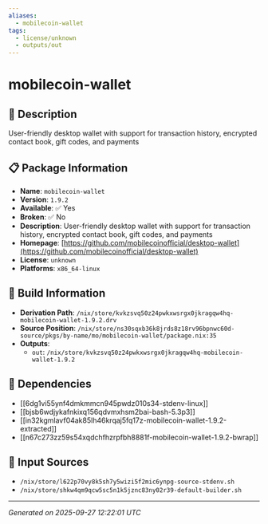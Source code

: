 ```yaml
---
aliases:
  - mobilecoin-wallet
tags:
  - license/unknown
  - outputs/out
---
```


# mobilecoin-wallet

## 📝 Description

User-friendly desktop wallet with support for transaction history, encrypted contact book, gift codes, and payments

## 📋 Package Information

- **Name**: `mobilecoin-wallet`
- **Version**: `1.9.2`
- **Available**: ✅ Yes
- **Broken**: ✅ No
- **Description**: User-friendly desktop wallet with support for transaction history, encrypted contact book, gift codes, and payments
- **Homepage**: [https://github.com/mobilecoinofficial/desktop-wallet](https://github.com/mobilecoinofficial/desktop-wallet)
- **License**: `unknown`
- **Platforms**: `x86_64-linux`

## 🔧 Build Information

- **Derivation Path**: `/nix/store/kvkzsvq50z24pwkxwsrgx0jkragqw4hq-mobilecoin-wallet-1.9.2.drv`
- **Source Position**: `/nix/store/ns30sqxb36k8jrds8z18rv96bpnwc60d-source/pkgs/by-name/mo/mobilecoin-wallet/package.nix:35`
- **Outputs**:
  - `out`:  `/nix/store/kvkzsvq50z24pwkxwsrgx0jkragqw4hq-mobilecoin-wallet-1.9.2`

## 🔗 Dependencies

- [[6dg1vi55ynf4dmkmmcn945pwdz010s34-stdenv-linux]]
- [[bjsb6wdjykafnkixq156qdvmxhsm2bai-bash-5.3p3]]
- [[in32kgmlavf04ak85lh46krqaj5fq17z-mobilecoin-wallet-1.9.2-extracted]]
- [[n67c273zz59s54xqdchfhzrpfbh8881f-mobilecoin-wallet-1.9.2-bwrap]]

## 📁 Input Sources

- `/nix/store/l622p70vy8k5sh7y5wizi5f2mic6ynpg-source-stdenv.sh`
- `/nix/store/shkw4qm9qcw5sc5n1k5jznc83ny02r39-default-builder.sh`

---
*Generated on 2025-09-27 12:22:01 UTC*
